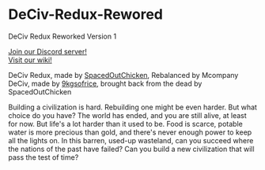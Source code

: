 # DeCiv-Redux-Rewored

DeCiv Redux Reworked Version 1<br>

[Join our Discord server!](https://discord.gg/SsWZ3w8UFJ)<br>
[Visit our wiki!](https://github.com/SpacedOutChicken/DeCiv-Redux/wiki)

DeCiv Redux, made by [SpacedOutChicken](https://github.com/SpacedOutChicken/DeCiv-Redux), Rebalanced by Mcompany
DeCiv, made by [9kgsofrice](https://github.com/9kgsofrice/DeCiv/), brought back from the dead by SpacedOutChicken

Building a civilization is hard. Rebuilding one might be even harder. But what choice do you have? The world has ended, and you are still alive, at least for now. But life's a lot harder than it used to be. Food is scarce, potable water is more precious than gold, and there's never enough power to keep all the lights on. In this barren, used-up wasteland, can you succeed where the nations of the past have failed? Can you build a new civilization that will pass the test of time?

